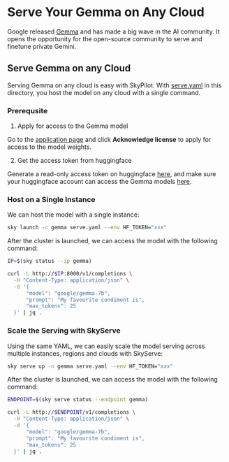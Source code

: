 # Serve Your Gemma on Any Cloud

Google released [Gemma](https://blog.google/technology/developers/gemma-open-models/) and has made a big wave in the AI community.
It opens the opportunity for the open-source community to serve and finetune private Gemini.

## Serve Gemma on any Cloud

Serving Gemma on any cloud is easy with SkyPilot. With [serve.yaml](serve.yaml) in this directory, you host the model on any cloud with a single command.

### Prerequsite

1. Apply for access to the Gemma model

Go to the [application page](https://huggingface.co/google/gemma-7b) and click **Acknowledge license** to apply for access to the model weights.


2. Get the access token from huggingface

Generate a read-only access token on huggingface [here](https://huggingface.co/settings/token), and make sure your huggingface account can access the Gemma models [here](https://huggingface.co/google/gemma-7b).


### Host on a Single Instance

We can host the model with a single instance:
```bash
sky launch -c gemma serve.yaml --env HF_TOKEN="xxx"
```

After the cluster is launched, we can access the model with the following command:
```bash
IP=$(sky status --ip gemma)

curl -L http://$IP:8000/v1/completions \
  -H "Content-Type: application/json" \
  -d '{
      "model": "google/gemma-7b",
      "prompt": "My favourite condiment is",
      "max_tokens": 25
  }' | jq .
```

### Scale the Serving with SkyServe


Using the same YAML, we can easily scale the model serving across multiple instances, regions and clouds with SkyServe:
```bash
sky serve up -n gemma serve.yaml --env HF_TOKEN="xxx"
```


After the cluster is launched, we can access the model with the following command:
```bash
ENDPOINT=$(sky serve status --endpoint gemma)

curl -L http://$ENDPOINT/v1/completions \
  -H "Content-Type: application/json" \
  -d '{
      "model": "google/gemma-7b",
      "prompt": "My favourite condiment is",
      "max_tokens": 25
  }' | jq .
```
